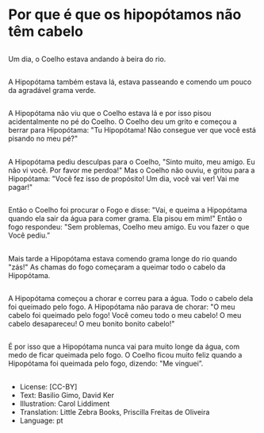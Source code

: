 # Por que é que os hipopótamos não têm cabelo

##
Um dia, o Coelho estava andando à beira do rio.

##
A Hipopótama também estava lá, estava passeando e comendo um pouco da agradável grama verde.

##
A Hipopótama não viu que o Coelho estava lá e por isso pisou acidentalmente no pé do Coelho. O Coelho deu um grito e começou a berrar para Hipopótama: "Tu Hipopótama! Não consegue ver que você está pisando no meu pé?"

##
A Hipopótama pediu desculpas para o Coelho, "Sinto muito, meu amigo. Eu não vi você. Por favor me perdoa!"
Mas o Coelho não ouviu, e gritou para a Hipopótama: "Você fez
isso de propósito! Um dia, você vai ver! Vai me pagar!"

##
Então o Coelho foi procurar o Fogo e disse: "Vai, e queima a Hipopótama quando ela sair da água para comer grama. Ela pisou em mim!"
Então o fogo respondeu: "Sem problemas, Coelho meu amigo. Eu vou fazer o que Você pediu.”

##
Mais tarde a Hipopótama estava comendo grama longe do rio quando "zás!" As chamas do fogo começaram a queimar todo o cabelo da Hipopótama.

##
A Hipopótama começou a chorar e correu para a água.
Todo o cabelo dela foi queimado pelo fogo.
A Hipopótama não parava de chorar: "O meu cabelo foi queimado pelo fogo! 
Você comeu todo o meu cabelo!
O meu cabelo desapareceu! O meu bonito bonito cabelo!"

##
É por isso que a Hipopótama nunca vai para muito longe da água, com medo de ficar queimada pelo fogo. O Coelho ficou muito feliz quando a Hipopótama foi queimada pelo fogo, dizendo: "Me vinguei”.

##
* License: [CC-BY]
* Text: Basilio Gimo, David Ker
* Illustration: Carol Liddiment
* Translation: Little Zebra Books, Priscilla Freitas de Oliveira
* Language: pt

